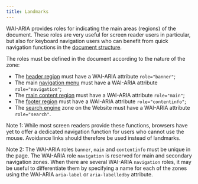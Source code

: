 ```yaml
---
title: Landmarks
---
```


WAI-ARIA provides roles for indicating the main areas (regions) of the document. These roles are very useful for screen reader users in particular, but also for keyboard navigation users who can benefit from quick navigation functions in the [document structure](#document-structure).

The roles must be defined in the document according to the nature of the zone:

- The [header region](#header-region) must have a WAI-ARIA attribute `role="banner"`;
- The main [navigation menu](#menu-and-navigation-bar) must have a WAI-ARIA attribute `role="navigation"`;
- The [main content region](#main-content-region) must have a WAI-ARIA attribute `role="main"`;
- The [footer region](#footer-region) must have a WAI-ARIA attribute `role="contentinfo"`;
- The [search engine](#search-engine-internal-to-a-website) zone on the Website must have a WAI-ARIA attribute `role="search"`.

Note 1: While most screen readers provide these functions, browsers have yet to offer a dedicated navigation function for users who cannot use the mouse. Avoidance links should therefore be used instead of landmarks.

Note 2: The WAI-ARIA roles `banner`, `main` and `contentinfo` must be unique in the page. The WAI-ARIA role `navigation` is reserved for main and secondary navigation zones. When there are several WAI-ARIA `navigation` roles, it may be useful to differentiate them by specifying a name for each of the zones using the WAI-ARIA `aria-label` or `aria-labelledby` attribute.
